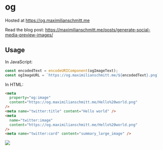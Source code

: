 # og

Hosted at https://og.maximilianschmitt.me

Read the blog post: https://maximilianschmitt.me/posts/generate-social-media-preview-images/

## Usage

In JavaScript:

```js
const encodedText = encodeURIComponent(ogImageText);
const ogImageURL = `https://og.maximilianschmitt.me/${encodedText}.png`;
```

In HTML:

```html
<meta
  property="og:image"
  content="https://og.maximilianschmitt.me/Hello%20world.png"
/>
<meta name="twitter:title" content="Hello world" />
<meta
  name="twitter:image"
  content="https://og.maximilianschmitt.me/Hello%20world.png"
/>
<meta name="twitter:card" content="summary_large_image" />
```

![](https://og.maximilianschmitt.me/Hello%20world.png)
